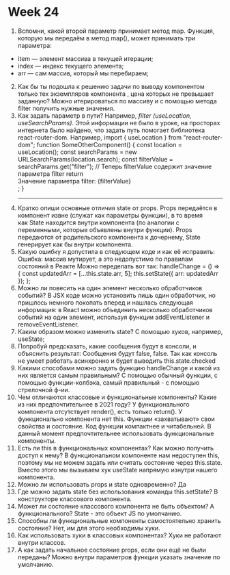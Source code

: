 # Week 24
1. Вспомни, какой второй параметр принимает метод map.
   Функция, которую мы передаём в метод map(), может принимать три параметра:
* item — элемент массива в текущей итерации;
* index — индекс текущего элемента;
* arr — сам массив, который мы перебираем;
2. Как бы ты подошла к решению задачи по выводу компонентом <CardList> только тех экземпляров компонента <Card>, цена которых не превышает заданную? Можно итерироваться по массиву и с помощью метода filter получить нужные значения.
3. Как задать параметр в пути? Например, *filter (*useLocation, useSearchParams*).*
   Этой информации не было в уроке, на просторах интернета было найдено, что задать путь помогает библиотека react-router-dom.
   Например, 
   import { useLocation } from "react-router-dom";
   function SomeOtherComponent() {
   const location = useLocation();
   const searchParams = new URLSearchParams(location.search);
   const filterValue = searchParams.get("filter");
   // Теперь filterValue содержит значение параметра filter
   return <div>Значение параметра filter: {filterValue}</div>;
   }
   ***
4. Кратко опиши основные отличия state от props.  Props передаётся в компонент извне (служат как параметры функции), в то время как State находится внутри компонента (по аналогии с переменными, которые объявлены внутри функции). Props передаются от родительского компонента к дочернему, State генерирует как бы внутри компонента. 
5. Какую ошибку я допустила в следующем коде и как её исправить:
   Ошибка: массив мутирует, а это недопустимо по правилам состояний в Реакте
   Можно переделать вот так:
   handleChange = () => {
   const updatedArr = [...this.state.arr, 5];
   this.setState({ arr: updatedArr });
   };
6. Можно ли повесить на один элемент несколько обработчиков событий? В JSX коде можно установить лишь один обработчик, но пришлось немного покопать вперед и нашлась следующая информация: в React можно объединить несколько обработчиков событий на один элемент, используя функции addEventListener и removeEventListener.
7. Каким образом можно изменить state? С помощью хуков, например, useState;
8. Попробуй предсказать, какие сообщения будут в консоли, и объяснить результат:
   Сообщения будут false, false. Так как консоль не умеет работать асинхронно и будет выводить this.state.checked
9. Какими способами можно задать функцию handleChange и какой из них является самым правильным? С помощью обычный функции, с помощью функции-колбэка, самый правильный - с помощью стрелочной ф-ии.
10. Чем отличаются классовые и функциональные компоненты? Какие из них предпочтительнее в 2021 году?
    У функционального компонента отсутствует render(), есть только return(). 
    У функционально компонента нет this. Функции «захватывают» свои свойства и состояние. Код функции компактнее и читабельней. 
    В данный момент предпочтительнее использовать функциональные компоненты. 
11. Есть ли this в функциональных компонентах? Как можно получить доступ к нему?
    В функциональном компоненте нам недоступен this, поэтому мы не можем задать или считать состояние через this.state. Вместо этого мы вызываем хук useState напрямую изнутри нашего компонента.
12. Можно ли использовать props и state одновременно?  Да
13. Где можно задать state без использования команды this.setState? В конструкторе классового компонента.
14. Может ли состояние классового компонента не быть объектом? А функционального? State - это объект JS по умолчанию.
15. Способны ли функциональные компоненты самостоятельно хранить состояние? Нет, им для этого необходимы хуки.
16. Как использовать хуки в классовых компонентах? Хуки не работают внутри классов.
17. А как задать начальное состояние props, если они ещё не были переданы? Можно внутри параметров функции указать значение по умолчанию. 


